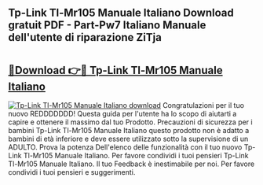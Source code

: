 ## Tp-Link Tl-Mr105 Manuale Italiano Download gratuit PDF - Part-Pw7 Italiano Manuale dell'utente di riparazione ZiTja

# <h2><a href="http://dfdl0eu.blite.top/?on=Tp-Link+Tl-Mr105+Manuale+Italiano">🔗Download 👉🔴 Tp-Link Tl-Mr105 Manuale Italiano</a></h2>

[![Tp-Link Tl-Mr105 Manuale Italiano download](https://i.imgur.com/lujVjoI.png)](http://dfdl0eu.blite.top/?on=Tp-Link+Tl-Mr105+Manuale+Italiano)
Congratulazioni per il tuo nuovo REDDDDDDD! Questa guida per l'utente ha lo scopo di aiutarti a capire e ottenere il massimo dal tuo Prodotto. Precauzioni di sicurezza per i bambini Tp-Link Tl-Mr105 Manuale Italiano questo prodotto non è adatto a bambini di età inferiore e deve essere utilizzato sotto la supervisione di un ADULTO. Prova la potenza Dell'elenco delle funzionalità con il tuo nuovo Tp-Link Tl-Mr105 Manuale Italiano. Per favore condividi i tuoi pensieri Tp-Link Tl-Mr105 Manuale Italiano. Il tuo Feedback è inestimabile per noi. Per favore condividi i tuoi pensieri e suggerimenti.
